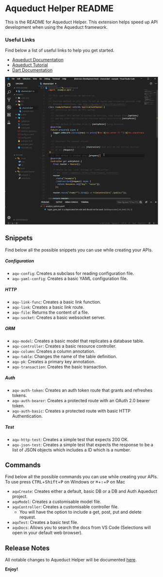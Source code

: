 # Aqueduct Helper README

This is the README for Aqueduct Helper. This extension helps speed up API development when using the Aqueduct framework.

### Useful Links
Find below a list of useful links to help you get started.
- [Aqueduct Documentation](https://aqueduct.io/docs/)
- [Aqueduct Tutorial](https://aqueduct.io/docs/tut/getting-started/)
- [Dart Documentation](https://dart.dev/guides)

![Aqueduct Model Creator command](./images/model_command.gif)

## Snippets
Find below all the possible snippets you can use while creating your APIs.

##### Configuration
- `aqu-config`: Creates a subclass for reading configuration file.
- `aqu-yaml-config`: Creates a basic YAML configuration file.

##### HTTP
- `aqu-link-func`: Creates a basic link function.
- `aqu-link`: Creates a basic link route.
- `aqu-file`: Returns the content of a file.
- `aqu-socket`: Creates a basic websocket server.

##### ORM
- `aqu-model`: Creates a basic model that replicates a database table.
- `aqu-controller`: Creates a basic resource controller.
- `aqu-column`: Creates a column annotation.
- `aqu-table`: Changes the name of the table definition.
- `aqu-pk`: Creates a primary key annotation.
- `aqu-transaction`: Creates the basic transaction.

##### Auth
- `aqu-auth-token`: Creates an auth token route that grants and refreshes tokens.
- `aqu-auth-bearer`: Creates a protected route with an OAuth 2.0 bearer token.
- `aqu-auth-basic`: Creates a protected route with basic HTTP Authentication.

##### Test
- `aqu-http-test`: Creates a simple test that expects 200 OK.
- `aqu-json-test`: Creates a simple test that expects the response to be a list of JSON objects which includes a ID which is a number.

## Commands
Find below all the possible commands you can use while creating your APIs. To use press <kbd>CTRL</kbd>+<kbd>Shift</kbd>+<kbd>P</kbd> on Windows or <kbd>⌘</kbd>+<kbd>⇧</kbd>+<kbd>P</kbd> on Mac

- `aquCreate`: Creates either a default, basic DB or a DB and Auth Aqueduct project.
- `aquModel`: Creates a customisable model file.
- `aquController`: Creates a customisable controller file.
    - You will have the option to include a get, post, put and delete request.
- `aquTest`: Creates a basic test file.
- `aquDocs`: Allows you to search the docs from VS Code (Selections will open in your default web browser).

## Release Notes
All notable changes to Aqueduct Helper will be documented [here](https://marketplace.visualstudio.com/items/AzMoza.aqueduct-helper/changelog).

**Enjoy!**